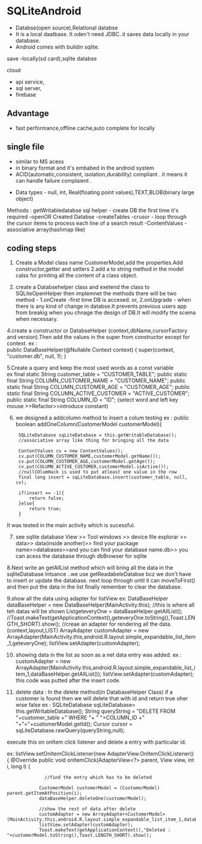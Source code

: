 # SQLiteAndroid

* Databse(open source),Relational databse
* It is a local daatbase. It oden't need JDBC..it saves data locally in your database.
* Android comes with buildin sqlite.

save -locally(sd card),sqlite databse

cloud
* api service,
* sql server,
* firebase

## Advantage
* fast performance,offline cache,auto complete for locally

## single file
* similar to MS acess 
* in binary format and it's embabed in the android system
* ACID(automatic,consistent, isolation,durability) compliant . it means it can handle 
failure complaient .

- Data types - null, int, Real(floating point values),TEXT,BLOB(binary large object)


Methods : getWritabledatabse
sql helper - create DB the first time it's required
-openOR Created Databse
-createTables
-crusor - loop through the cursor items to process each line of a search 
result
-ContentValues - associative array(hashmap like)

## coding steps
1. Create a Model class name CustomerModel,add the properties.Add constructor,getter and setters
2.add a to string method in the model calss for printing all the content of a class object.

3. create a Databsehelper class and exetend the class to SQLiteOpenHelper then implemnet the methods
there will be two method - 
     1.onCreate -first time DB is accesed. 
     or,
     2.onUpgrade - when there is any kind of change in databse.It prevents previous users app from breakig when you chnage the design of DB.It will 
     modify the scema when necessary.

4.create a constructor or DatabseHelper (context,dbName,cursorFactory and version).Then add the values in
the super from constructor except for context.
ex :  
public DataBaseHelper(@Nullable Context context) {
        super(context, "customer.db", null, 1);
    }

5.Create a query and keep the most used words as a const variable  
ex final static String customer_table = "CUSTOMER_TABLE";
    public static final String COLUMN_CUSTOMER_NAME = "CUSTOMER_NAME";
    public static final String COLUMN_CUSTOMER_AGE = "CUSTOMER_AGE";
    public static final String COLUMN_ACTIVE_CUSTOMER = "ACTIVE_CUSTOMER";
    public static final String COLUMN_ID = "ID";
(select word and left key mouse >>Refactor>>introduce constant)

6. we designed a addcolumn method to insert a colum testing 
ex : public boolean addOneColumn(CustomerModel customerModel){

        SQLiteDatabase sqLiteDatabase = this.getWritableDatabase();
        //associative array like thing for bringing all the data
        
        ContentValues cv = new ContentValues();
        cv.put(COLUMN_CUSTOMER_NAME,customerModel.getName());
        cv.put(COLUMN_CUSTOMER_AGE,customerModel.getAge());
        cv.put(COLUMN_ACTIVE_CUSTOMER,customerModel.isActive());
        //nullCOlumHack is used to put atleast one value in the row
        final long insert = sqLiteDatabase.insert(customer_table, null, cv);

        if(insert == -1){
            return false;
        }else{
            return true;
        }
It was tested in the main activity which is sucessful.

7. see sqlite database View >> Tool windows >> device file explorar >> data>> data(inside another)>> find your package name>>databases>>and you can find your database name.db>>
you can acess the database through dbBrowser for sqlite

8.Next write an getAllList method which will bring all the data in the sqliteDatabase Intsance ..we use getReadabeleDatabse bcz we don't
have to insert or update the database. next loop through until it can moveToFirst() and then put the data in the list
finally remember to clear the database.

9.show all the data using adapter for listView
ex:
  DataBaseHelper dataBaseHelper = new DataBaseHelper(MainActivity.this);
                 //this is where all teh datas will be shown
                List<CustomerModel>geteveryOne = dataBaseHelper.getAllList();
                //Toast.makeText(getApplicationContext(),geteveryOne.toString(),Toast.LENGTH_SHORT).show();
                  //creae an adapter for rendering all the data.                 (context,layout,LIST)
                ArrayAdapter customAdapter = new ArrayAdapter<CustomerModel>(MainActivity.this,android.R.layout.simple_expandable_list_item_1,geteveryOne);
                listView.setAdapter(customAdapter);

10. showing data in the list as soon as a net data entry was added.
ex :  customAdapter = new ArrayAdapter<CustomerModel>(MainActivity.this,android.R.layout.simple_expandable_list_item_1,dataBaseHelper.getAllList());
        listView.setAdapter(customAdapter); this code was putted after the insert code.

11. delete data : In the delete method(in DatabaseHelper Class) if a customer is found then we will delete that with id and return true oher wise false
ex : SQLiteDatabase sqLiteDatabase= this.getWritableDatabase();
        String queryString = "DELETE FROM "+customer_table +" WHERE "+ " "+COLUMN_ID +" "+"="+customerModel.getId();
        Cursor cursor = sqLiteDatabase.rawQuery(queryString,null);

execute this on onItem click listener and delete a entry with particular id.

ex: listView.setOnItemClickListener(new AdapterView.OnItemClickListener() {
            @Override
            public void onItemClick(AdapterView<?> parent, View view, int i, long l) {

                  //find the entry which has to be deleted

                CustomerModel customerModel = (CustomerModel) parent.getItemAtPosition(i);
                dataBaseHelper.deleteOne(customerModel);

                //show the rest of data after delete
                customAdapter = new ArrayAdapter<CustomerModel>(MainActivity.this,android.R.layout.simple_expandable_list_item_1,dataBaseHelper.getAllList());
                listView.setAdapter(customAdapter);
                Toast.makeText(getApplicationContext(),"Deleted : "+customerModel.toString(),Toast.LENGTH_SHORT).show();


